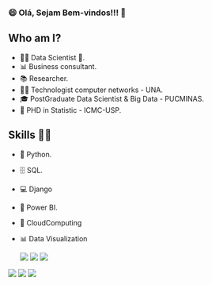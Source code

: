 ### 😄 Olá, Sejam Bem-vindos!!! 💬

## Who am I? 

* 👩‍💻 Data Scientist 🥰.
* 📊 Business consultant.
* 📚 Researcher.
* 👩‍🎓 Technologist computer networks - UNA.
* 🎓 PostGraduate Data Scientist & Big Data - PUCMINAS.
* 🍾 PHD in Statistic - ICMC-USP.

## Skills 👩‍💻

* 🐍 Python.
* 🗄 SQL.
* 💻 Django
* 🧮 Power BI.
* 🔮 CloudComputing 
* 📊 Data Visualization


  <div> 
  <a href="https://www.youtube.com/channel/UCxOG0uT73kNAjXrG2Ij1TsA" target="_blank"><img src="https://img.shields.io/badge/YouTube-FF0000?style=for-the-badge&logo=youtube&logoColor=white" target="_blank"></a>
  <a href="https://www.instagram.com/felipegaudenciorocha" target="_blank"><img src="https://img.shields.io/badge/-Instagram-%23E4405F?style=for-the-badge&logo=instagram&logoColor=white" target="_blank"></a>
 	<a href="https://www.facebook.com/felipegaudenciorocha" target="_blank"><img src="https://img.shields.io/badge/Facebook-9146FF?style=for-the-badge&logo=twitch&logoColor=white" target="_blank"></a>
 <a href="https://fgrocha.azurewebsites.net/" target="_blank"><img src="https://img.shields.io/badge/Site-7289DA?style=for-the-badge&logo=discord&logoColor=white" target="_blank"></a> 
  <a href = "mailto:felipegaudencio@gmail.com"><img src="https://img.shields.io/badge/-Gmail-%23333?style=for-the-badge&logo=gmail&logoColor=white" target="_blank"></a>
  <a href="https://www.linkedin.com/in/fgrocha/" target="_blank"><img src="https://img.shields.io/badge/-LinkedIn-%230077B5?style=for-the-badge&logo=linkedin&logoColor=white" target="_blank"></a> 
 
 </div>

  
